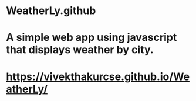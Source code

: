 # WeatherLy.github
# A simple web app using javascript that displays weather by city.
# https://vivekthakurcse.github.io/WeatherLy/
